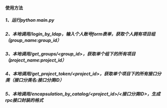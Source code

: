 #### 使用方法

##### 1、运行python main.py

##### 2、本地调用/login_by_ldap，输入个人账号form表单，获取个人拥有项目组（group_name:group_id）

##### 3、本地调用/get_groups/<group_id>，获取单个组下的所有项目（project_name:project_id）

##### 4、本地调用/get_project_token/<project_id>，获取单个项目下的所有接口分类（接口分类名:接口分类ID）

##### 5、本地调用/encapsulation_by_catalog/<project_id>/<接口分类ID>，生成rpc接口封装的格式
